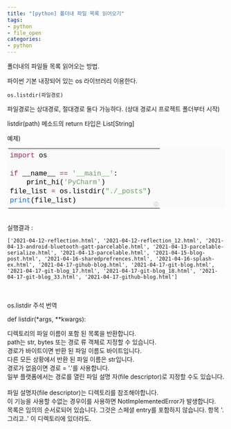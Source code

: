 ```yaml
---
title: "[python] 폴더내 파일 목록 읽어오기"
tags:
- python
- file_open
categories:
- python
---
```


폴더내의 파일들 목록 읽어오는 방법.


파이썬 기본 내장되어 있는 os 라이브러리 이용한다.


`os.listdir(파일경로)`


파일경로는 상대경로, 절대경로 둘다 가능하다.
(상대 경로시 프로젝트 폴더부터 시작)

listdir(path) 메소드의 return 타입은 List\[String]
<br>

예제)

<div class="colorscripter-code" style="color:#010101;font-family:Consolas, 'Liberation Mono', Menlo, Courier, monospace !important; position:relative !important;overflow:auto"><table class="colorscripter-code-table" style="margin:0;padding:0;border:none;background-color:#fafafa;border-radius:4px;" cellspacing="0" cellpadding="0"><tr><td style="padding:6px 0;text-align:left"><div style="margin:0;padding:0;color:#010101;font-family:Consolas, 'Liberation Mono', Menlo, Courier, monospace !important;line-height:130%"><div style="padding:0 6px; white-space:pre; line-height:130%"><span style="color:#a71d5d">import</span>&nbsp;os</div><div style="padding:0 6px; white-space:pre; line-height:130%">&nbsp;</div><div style="padding:0 6px; white-space:pre; line-height:130%"><span style="color:#a71d5d">if</span>&nbsp;__name__&nbsp;<span style="color:#0086b3"></span><span style="color:#a71d5d">=</span><span style="color:#0086b3"></span><span style="color:#a71d5d">=</span>&nbsp;<span style="color:#63a35c">'__main__'</span>:</div><div style="padding:0 6px; white-space:pre; line-height:130%">&nbsp;&nbsp;&nbsp;&nbsp;print_hi(<span style="color:#63a35c">'PyCharm'</span>)</div><div style="padding:0 6px; white-space:pre; line-height:130%">file_list&nbsp;<span style="color:#0086b3"></span><span style="color:#a71d5d">=</span>&nbsp;os.listdir(<span style="color:#63a35c">"./_posts"</span>)</div><div style="padding:0 6px; white-space:pre; line-height:130%"><span style="color:#066de2">print</span>(file_list)</div></div></td><td style="vertical-align:bottom;padding:0 2px 4px 0"><a href="http://colorscripter.com/info#e" target="_blank" style="text-decoration:none;color:white"><span style="font-size:9px;word-break:normal;background-color:#e5e5e5;color:white;border-radius:10px;padding:1px">cs</span></a></td></tr></table></div>

<br>
<br>
실행결과 :
<br>

    ['2021-04-12-reflection.html', '2021-04-12-reflection_12.html', '2021-04-13-android-bluetooth-gatt-parcelable.html', '2021-04-13-parcelable-serialize.html', '2021-04-13-parcelable.html', '2021-04-15-blog-post.html', '2021-04-16-sharedprefrences.html', '2021-04-16-splash-ex.html', '2021-04-17-gihub-blog.html', '2021-04-17-git-blog.html', '2021-04-17-git-blog_17.html', '2021-04-17-git-blog_18.html', '2021-04-17-git-blog_33.html', '2021-04-17-github-blog.html']

<br>
<br>
os.listdir 주석 번역

  

def listdir(\*args, \**kwargs):
   
디렉토리의 파일 이름이 포함 된 목록을 반환합니다. 
<br>path는 str, bytes 또는 경로 류 객체로 지정할 수 있습니다. 
<br>경로가 바이트이면 반환 된 파일 이름도 바이트입니다. 
<br>다른 모든 상황에서 반환 된 파일 이름은 str입니다.
<br>경로가 없음이면 경로 = '.'를 사용합니다. 
<br>일부 플랫폼에서는 경로를 열린 파일 설명 자(file descriptor)로 지정할 수도 있습니다. \
<br>파일 설명자(file descriptor)는 디렉토리를 참조해야합니다.
<br>이 기능을 사용할 수없는 경우이를 사용하면 NotImplementedError가 발생합니다.
<br>목록은 임의의 순서로되어 있습니다. 그것은 스페셜 entry를 포함하지 않습니다. 항목 '.그리고..' 이 디렉토리에 있더라도.

